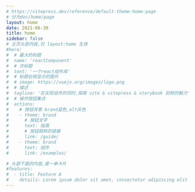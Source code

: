 ```yaml
---
# https://vitepress.dev/reference/default-theme-home-page
# 分为doc/home/page
layout: home
date: 2021-06-30
title: home
sidebar: false
# 主页头部内容,仅 layout:home 生效
#hero:
#  # 最大的标题
#  name: 'reactComponent'
#  # 次标题
#  text: '一个react组件库'
#  # 标题右侧显示的图片
#  # image: https://vuejs.org/images/logo.png
#  # 描述
#  tagline: '在实现组件的同时,探索 vite & vitepress & storybook 别样的魅力'
#  # 操作按钮集合
#  actions:
#    # 按钮背景 brand蓝色,alt灰色
#    - theme: brand
#      # 按钮文字
#      text: 指南
#      # 按钮跳转的链接
#      link: /guide/
#    - theme: brand
#      text: 组件
#      link: /examples/

# 头部下面的内容,是一串卡片
#features:
#  - title: Feature A
#    details: Lorem ipsum dolor sit amet, consectetur adipiscing elit
---
```

